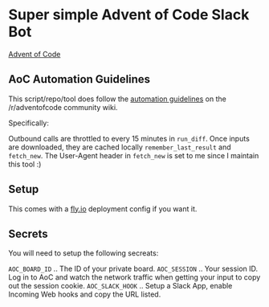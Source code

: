 # Super simple Advent of Code Slack Bot

[Advent of Code](https://adventofcode.com/)

## AoC Automation Guidelines

This script/repo/tool does follow the [automation guidelines](https://www.reddit.com/r/adventofcode/wiki/faqs/automation) on the /r/adventofcode community wiki.

Specifically:

Outbound calls are throttled to every 15 minutes in `run_diff`.
Once inputs are downloaded, they are cached locally `remember_last_result` and `fetch_new`.
The User-Agent header in `fetch_new` is set to me since I maintain this tool :)

## Setup

This comes with a [fly.io](https://fly.io/) deployment config if you want it.

## Secrets

You will need to setup the following secreats:

`AOC_BOARD_ID` .. The ID of your private board.
`AOC_SESSION` .. Your session ID. Log in to AoC and watch the network traffic when getting your input to copy out the session cookie.
`AOC_SLACK_HOOK` .. Setup a Slack App, enable Incoming Web hooks and copy the URL listed.
